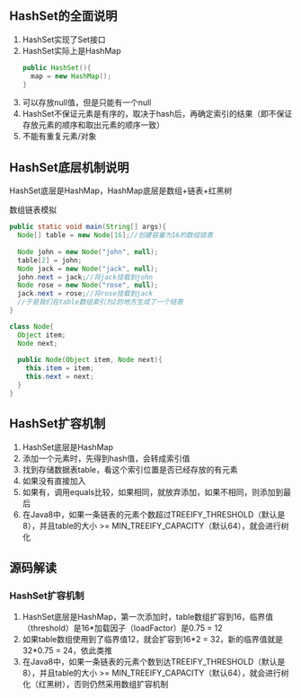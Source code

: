 ## HashSet的全面说明

1. HashSet实现了Set接口
2. HashSet实际上是HashMap
   ```java
   public HashSet(){
     map = new HashMap();
   }
   ```
3. 可以存放null值，但是只能有一个null
4. HashSet不保证元素是有序的，取决于hash后，再确定索引的结果（即不保证存放元素的顺序和取出元素的顺序一致）
5. 不能有重复元素/对象

## HashSet底层机制说明

HashSet底层是HashMap，HashMap底层是数组+链表+红黑树

数组链表模拟

```java
public static void main(String[] args){
  Node[] table = new Node[16];//创建容量为16的数组链表
  
  Node john = new Node("john", null);
  table[2] = john;
  Node jack = new Node("jack", null);
  john.next = jack;//将jack挂载到john
  Node rose = new Node("rose", null);
  jack.next = rose;//将rose挂载到jack
  //于是我们在table数组索引为2的地方生成了一个链表
}

class Node{
  Object item;
  Node next;
  
  public Node(Object item, Node next){
    this.item = item;
    this.next = next;
  }
}
```

## HashSet扩容机制

1. HashSet底层是HashMap
2. 添加一个元素时，先得到hash值，会转成索引值
3. 找到存储数据表table，看这个索引位置是否已经存放的有元素
4. 如果没有直接加入
5. 如果有，调用equals比较，如果相同，就放弃添加，如果不相同，则添加到最后
6. 在Java8中，如果一条链表的元素个数超过TREEIFY_THRESHOLD（默认是8），并且table的大小 >= MIN_TREEIFY_CAPACITY（默认64），就会进行树化

## 源码解读

### HashSet扩容机制

1. HashSet底层是HashMap，第一次添加时，table数组扩容到16，临界值（threshold）是16*加载因子（loadFactor）是0.75 = 12
2. 如果table数组使用到了临界值12，就会扩容到16\*2 = 32，新的临界值就是32*0.75 = 24，依此类推
3. 在Java8中，如果一条链表的元素个数到达TREEIFY_THRESHOLD（默认是8），并且table的大小 >= MIN_TREEIFY_CAPACITY（默认64），就会进行树化（红黑树），否则仍然采用数组扩容机制
